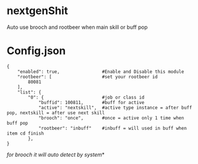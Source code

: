 # nextgenShit
Auto use brooch and rootbeer when main skill or buff pop

# Config.json
```
{
    "enabled": true,                #Enable and Disable this module
    "rootbeer": [                   #set your rootbeer id
        80081
    ],
    "list": {
        "0": {                      #job or class id
            "buffid": 100811,       #buff for active
            "active": "nextskill",  #active type instance = after buff pop, nextskill = after use next skill
            "brooch": "once",       #once = active only 1 time when buff pop
            "rootbeer": "inbuff"    #inbuff = will used in buff when item cd finish
        },
}
```
*for brooch it will auto detect by system**</br>
